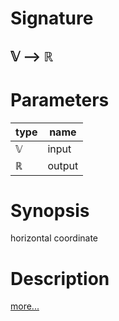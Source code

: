 # Signature
## 𝕍 ⟶ ℝ

# Parameters

| type | name |
|------|------|
|𝕍|input|
|ℝ|output|

# Synopsis
horizontal coordinate

# Description

[more...](https://en.wikipedia.org/wiki/Cartesian_coordinate_system)